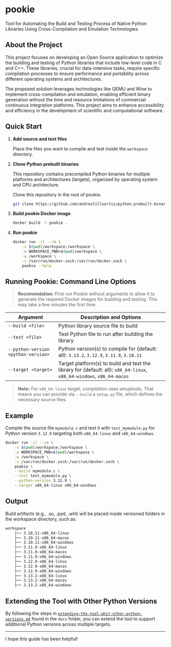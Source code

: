 # pookie

Tool for Automating the Build and Testing Process of Native Python Libraries Using Cross-Compilation and Emulation Technologies.

## About the Project

This project focuses on developing an Open Source application to optimize the building and testing of Python libraries that include low-level code in C and C++. These libraries, crucial for data-intensive tasks, require specific compilation processes to ensure performance and portability across different operating systems and architectures.

The proposed solution leverages technologies like QEMU and Wine to implement cross-compilation and emulation, enabling efficient binary generation without the time and resource limitations of commercial continuous integration platforms. This project aims to enhance accessibility and efficiency in the development of scientific and computational software.

## Quick Start

1. **Add source and test files**

    Place the files you want to compile and test inside the `workspace` directory.

2. **Clone Python prebuilt binaries**

    This repository contains precompiled Python binaries for multiple platforms and architectures (targets), organized by operating system and CPU architecture.

    Clone this repository in the root of pookie.

    ```bash
    git clone https://github.com/andreslilloortiz/python-prebuilt-binaries.git
    ```
3. **Build pookie Docker image**

    ```bash
    docker build -t pookie .
    ```

4. **Run pookie**

    ```bash
    docker run -it --rm \
        -v $(pwd)/workspace:/workspace \
        -e WORKSPACE_PWD=$(pwd)/workspace \
        -w /workspace \
        -v /var/run/docker.sock:/var/run/docker.sock \
        pookie --help
    ```
## Running Pookie: Command Line Options

> **Recomendation:** First run Pookie without arguments to allow it to generate the required Docker images for building and testing. This may take a few minutes the first time.

| Argument                            | Description and Options                                                                                                   |
|-------------------------------------|---------------------------------------------------------------------------------------------------------------------------|
| `--build <file>`                    | Python library source file to build                                                                                       |
| `--test <file>`                     | Test Python file to run after building the library                                                                        |
| `--python-version <python-version>` | Python version(s) to compile for (default: all): `3.13.2`, `3.12.9`, `3.11.9`, `3.10.11`                                  |
| `--target <target>`                 | Target platform(s) to build and test the library for (default: all): `x86_64-linux`, `x86_64-windows`, `x86_64-macos`     |

> **Note:** For `x86_64-linux` target, compilation uses setuptools. That means you can provide via `--build` a `setup.py` file, which defines the necessary source files.

## Example

Compile the source file `mymodule.c` and test it with `test_mymodule.py` for Python version `3.12.9` targeting both `x86_64-linux` and `x86_64-windows`.

```bash
docker run -it --rm \
    -v $(pwd)/workspace:/workspace \
    -e WORKSPACE_PWD=$(pwd)/workspace \
    -w /workspace \
    -v /var/run/docker.sock:/var/run/docker.sock \
    pookie \
    --build mymodule.c \
    --test test_mymodule.py \
    --python-version 3.12.9 \
    --target x86_64-linux x86_64-windows
```

## Output

Build artifacts (e.g., .so, .pyd, .whl) will be placed inside versioned folders in the workspace directory, such as:

```bash
workspace
    ├── 3.10.11-x86_64-linux
    ├── 3.10.11-x86_64-macos
    ├── 3.10.11-x86_64-windows
    ├── 3.11.9-x86_64-linux
    ├── 3.11.9-x86_64-macos
    ├── 3.11.9-x86_64-windows
    ├── 3.12.9-x86_64-linux
    ├── 3.12.9-x86_64-macos
    ├── 3.12.9-x86_64-windows
    ├── 3.13.2-x86_64-linux
    ├── 3.13.2-x86_64-macos
    ├── 3.13.2-x86_64-windows
```

## Extending the Tool with Other Python Versions

By following the steps in [`extending-the-tool-whit-other-python-versions.md`](docs/extending-the-tool-whit-other-python-versions.md) found in the `docs` folder, you can extend the tool to support additional Python versions across multiple targets.

---

I hope this guide has been helpful!